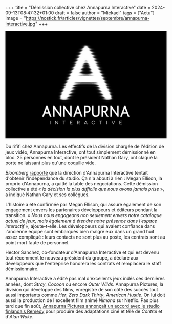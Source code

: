 +++
title = "Démission collective chez Annapurna Interactive"
date = 2024-09-13T08:47:32+01:00
draft = false
author = "Mickael"
tags = ["Actu"]
image = "https://nostick.fr/articles/vignettes/septembre/annapurna-interactive.jpg"
+++

![Annapurna Interactive](annapurna-interactive.jpg "") 

Du rififi chez Annapurna. Les effectifs de la division chargée de l'édition de jeux vidéo, Annapurna Interactive, ont tout simplement démissionné en bloc. 25 personnes en tout, dont le président Nathan Gary, ont claqué la porte ne laissant plus qu'une coquille vide.

*Bloomberg* [rapporte](https://www.bloomberg.com/news/articles/2024-09-12/annapurna-video-game-team-resigns-leaving-partners-scrambling) que la direction d'Annapurna Interactive tentait d'obtenir l'indépendance du studio. Ça n'a abouti à rien : Megan Ellison, la proprio d'Annapurna, a quitté la table des négociations. Cette démission collective a été « *la décision la plus difficile que nous avons jamais prise* », a indiqué Nathan Gary et ses collègues.

L'histoire a été confirmée par Megan Ellison, qui assure également de son engagement envers les partenaires développeurs et éditeurs pendant la transition. « *Nous nous engageons non seulement envers notre catalogue actuel de jeux, mais également à étendre notre présence dans l'espace interactif* », ajoute-t-elle. Les développeurs qui avaient confiance dans l'ancienne équipe sont embarqués bien malgré eux dans un grand huit assez compliqué : leurs contacts ne sont plus au poste, les contrats sont au point mort faute de personnel.

Hector Sanchez, co-fondateur d'Annapurna Interactive et qui est devenu tout récemment le nouveau président du groupe, a déclaré aux développeurs que l'entreprise honorera les contrats et remplacera le staff démissionnaire. 

Annapurna Interactive a édité pas mal d'excellents jeux indés ces dernières années, dont *Stray*, *Cocoon* ou encore *Outer Wilds*. Annapurna Pictures, la division qui développe des films, enregistre de son côté des succès tout aussi importants comme *Her*, *Zero Dark Thirty*, *American Hustle*. On lui doit aussi la production de l'excellent film animé *Nimona* sur Netflix. Pas plus tard que fin août, [Annapurna Pictures annonçait un accord avec le studio finlandais Remedy](https://nostick.fr/articles/2024/aout/3008-remedy-et-annapurna-sassocient-pour-des-adaptations/) pour produire des adaptations ciné et télé de *Control* et d'*Alan Wake*.